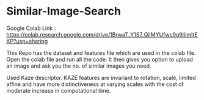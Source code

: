# Similar-Image-Search
Google Colab Link : https://colab.research.google.com/drive/1BrwaT_Y1S7_QiIMYUfwc9q9lIimItEKP?usp=sharing

This Repo has the dataset and features file which are used in the colab file. Open the colab file and run all the code. It then gives you option to upload an image and ask you the no. of similar images you need.

Used Kaze descriptor. KAZE features are invariant to rotation, scale, limited affine and have more distinctiveness at varying scales with the cost of moderate increase in computational time.
